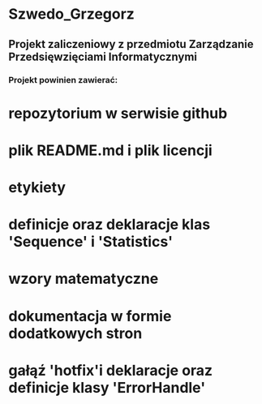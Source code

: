 # Szwedo_Grzegorz


## Projekt zaliczeniowy z przedmiotu Zarządzanie Przedsięwzięciami Informatycznymi

### Projekt powinien zawierać:

# repozytorium w serwisie github
# plik README.md i plik licencji
# etykiety
# definicje oraz deklaracje klas 'Sequence' i 'Statistics'
# wzory matematyczne
# dokumentacja w formie dodatkowych stron
# gałąź 'hotfix'i deklaracje oraz definicje klasy 'ErrorHandle'

